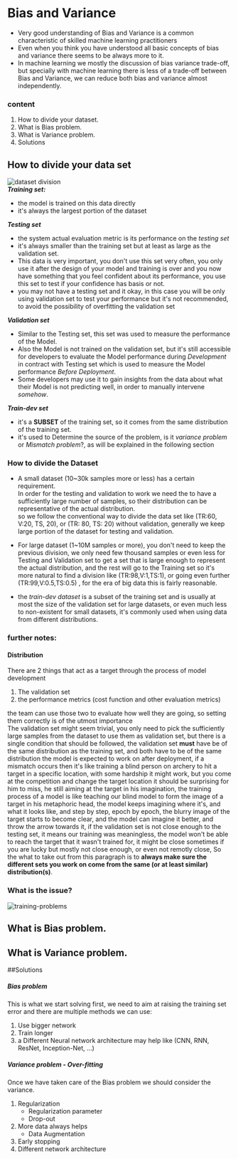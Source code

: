 # Bias and Variance
- Very good understanding of Bias and Variance is a common characteristic of skilled machine
learning practitioners
- Even when you think you have understood all basic concepts of bias and variance there seems to
be always more to it.
- In machine learning we mostly the discussion of bias variance trade-off, but specially with machine
learning there is less of a trade-off between Bias and Variance, we can reduce both bias and variance
almost independently.
 
### content
1. How to divide your dataset.
2. What is Bias problem.
3. What is Variance problem.  
4. Solutions


## How to divide your data set
![dataset division](../images/dataset-division.png)  
***Training set:***  
- the model is trained on this data directly
- it's always the largest portion of the dataset

***Testing set***   
- the system actual evaluation metric is its performance on the *testing set*
- it's always smaller than the training set but at least as large as the validation set.
- This data is very important, you don't use this set very often, you only use it after
the design of your model and training is over and you now have something that you feel confident
about its performance, you use this set to test if your confidence has basis or not.  
- you may not have a testing set and it okay, in this case you will be only using validation set
to test your performance but it's not recommended, to avoid the possibility of overfitting the validation set

***Validation set***
- Similar to the Testing set, this set was used to measure the performance of the Model.
- Also the Model is not trained on the validation set, but it's still accessible for developers to
evaluate the Model performance during *Development* in contract with Testing set which is used to 
measure the Model performance *Before Deployment*.
- Some developers may use it to gain insights from the data about what their Model is not predicting well,
in order to manually intervene *somehow*.

***Train-dev set***
- it's a **SUBSET** of the training set, so it comes from the same distribution of the training set.
- it's used to Determine the source of the problem, is it *variance problem* or *Mismatch problem*?,
as will be explained in the following section

### How to divide the Dataset
- A small dataset (10~30k samples more or less) has a certain requirement.  
In order for the testing and validation to work we need the to have a sufficiently large number of
samples, so their distribution can be representative of the actual distribution.  
so we follow the conventional way to divide the data set like (TR:60, V:20, TS, 20), or (TR: 80, TS: 20) 
without validation, generally we keep large portion of the dataset for testing and validation.

- For large dataset (1~10M samples or more), you don't need to keep the previous division, we
only need few thousand samples or even less for Testing and Validation set to get a set that is
large enough to represent the actual distribution, and the rest will go to the Training set so
it's more natural to find a division like (TR:98,V:1,TS:1), or going even further (TR:99,V:0.5,TS:0.5)
, for the era of big data this is fairly reasonable.

- the *train-dev dataset* is a subset of the training set and is usually at most the size of the validation set 
for large datasets, or even much less to non-existent for small datasets, it's commonly used when using data from 
different distributions.

### further notes:
#### Distribution
There are 2 things that act as a target through the process of model development  
1. The validation set
2. the performance metrics (cost function and other evaluation metrics)  

the team can use those two to evaluate how well they are going, so setting them correctly is of the utmost importance  
The validation set might seem trivial, you only need to pick the sufficiently large samples from the dataset to use
them as validation set, but there is a single condition that should be followed, the validation set **must** have be
of the same distribution as the training set, and both have to be of the same distribution the model is expected
to work on after deployment, if a mismatch occurs then it's like training a blind person on archery to hit a target
in a specific location, with some hardship it might work, but you come at the competition and change the target location
it should be surprising for him to miss, he still aiming at the target in his imagination, the training process of a 
model is like teaching our blind model to form the image of a target in his metaphoric head, the model keeps imagining
where it's, and what it looks like, and step by step, epoch by epoch, the blurry image of the target starts to become 
clear, and the model can imagine it better, and throw the arrow towards it, if the validation set is not close enough
to the testing set, it means our training was meaningless, the model won't be able to reach the target that it wasn't 
trained for, it might be close sometimes if you are lucky but mostly not close enough, or even not remotly close,
So the what to take out from this paragraph is to **always make sure the different sets you work on come from the same 
(or at least similar) distribution(s)**.
 

### What is the issue?
![training-problems](../images/training-problems.PNG)

## What is Bias problem.

## What is Variance problem.  

##Solutions
##### Bias problem
This is what we start solving first, we need to aim at raising the training set error and there are
multiple methods we can use:  
1. Use bigger network
2. Train longer
3. a Different Neural network architecture may help like (CNN, RNN, ResNet, Inception-Net, ...)
 
##### Variance problem - Over-fitting
Once we have taken care of the Bias problem we should consider the variance.
1. Regularization
    - Regularization parameter
    - Drop-out
2. More data always helps
    - Data Augmentation
3. Early stopping
4. Different network architecture
